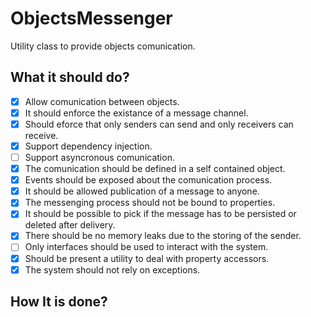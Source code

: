 # ObjectsMessenger
Utility class to provide objects comunication.

## What it should do?
- [x] Allow comunication between objects.
- [x] It should enforce the existance of a message channel.
- [x] Should eforce that only senders can send and only receivers can receive.
- [x] Support dependency injection.
- [ ] Support asyncronous comunication. 
- [x] The comunication should be defined in a self contained object. 
- [x] Events should be exposed about the comunication process.
- [x] It should be allowed publication of a message to anyone. 
- [x] The messenging process should not be bound to properties. 
- [x] It should be possible to pick if the message has to be persisted or deleted after delivery. 
- [x] There should be no memory leaks due to the storing of the sender. 
- [ ] Only interfaces should be used to interact with the system. 
- [x] Should be present a utility to deal with property accessors.
- [x] The system should not rely on exceptions.
 
## How It is done?
